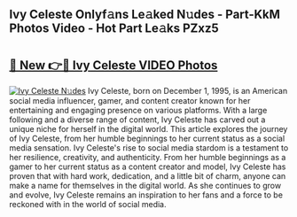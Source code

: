 ## Ivy Celeste Onlyf𝚊ns Le𝚊ked N𝚞des - Part-KkM Photos Video - Hot Part Le𝚊ks PZxz5

# <h2><a href="http://ab45079.deff.icu/?id=Ivy+Celeste">🔗 New 👉🔴 Ivy Celeste VIDEO Photos</a></h2>

[![Ivy Celeste N𝚞des](https://i.imgur.com/rIISA9y.gif)](http://ab45079.deff.icu/?id=Ivy+Celeste)
Ivy Celeste, born on December 1, 1995, is an American social media influencer, gamer, and content creator known for her entertaining and engaging presence on various platforms. With a large following and a diverse range of content, Ivy Celeste has carved out a unique niche for herself in the digital world. This article explores the journey of Ivy Celeste, from her humble beginnings to her current status as a social media sensation. Ivy Celeste's rise to social media stardom is a testament to her resilience, creativity, and authenticity. From her humble beginnings as a gamer to her current status as a content creator and model, Ivy Celeste has proven that with hard work, dedication, and a little bit of charm, anyone can make a name for themselves in the digital world. As she continues to grow and evolve, Ivy Celeste remains an inspiration to her fans and a force to be reckoned with in the world of social media.

